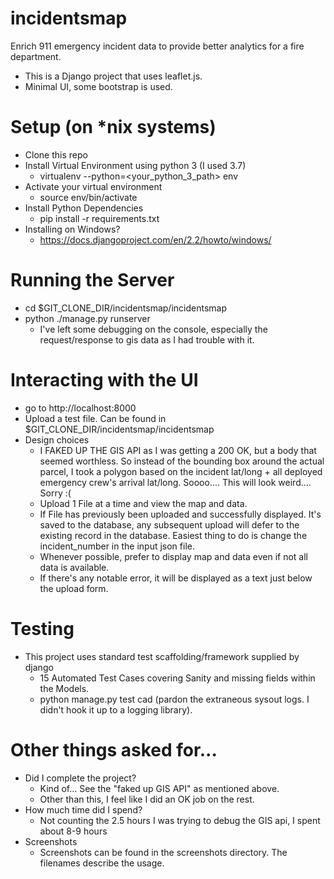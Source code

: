 # incidentsmap
Enrich 911 emergency incident data to provide better analytics for a fire department.

  - This is a Django project that uses leaflet.js.
  - Minimal UI, some bootstrap is used.

# Setup (on *nix systems)
* Clone this repo
* Install Virtual Environment using python 3 (I used 3.7)
    * virtualenv --python=<your_python_3_path> env
* Activate your virtual environment
    * source env/bin/activate
* Install Python Dependencies
    * pip install -r requirements.txt
* Installing on Windows?
    * https://docs.djangoproject.com/en/2.2/howto/windows/   

# Running the Server
* cd $GIT_CLONE_DIR/incidentsmap/incidentsmap
* python ./manage.py runserver
    * I've left some debugging on the console, especially the request/response to gis data as I had trouble with it.

# Interacting with the UI
* go to http://localhost:8000
* Upload a test file. Can be found in $GIT_CLONE_DIR/incidentsmap/incidentsmap
* Design choices
     * I FAKED UP THE GIS API as I was getting a 200 OK, but a body that seemed worthless. So instead of the bounding box around the actual parcel, I took a polygon based on the incident lat/long + all deployed emergency crew's arrival lat/long.  Soooo.... This will look weird.... Sorry :(
    * Upload 1 File at a time and view the map and data.
    * If File has previously been uploaded and successfully displayed. It's saved to the database, any subsequent upload will defer to the existing record in the database.  Easiest thing to do is change the incident_number in the input json file.
    * Whenever possible, prefer to display map and data even if not all data is available.
    * If there's any notable error, it will be displayed as a text just below the upload form.


# Testing
* This project uses standard test scaffolding/framework supplied by django
    * 15 Automated Test Cases covering Sanity and missing fields within the Models.
    * python manage.py test cad (pardon the extraneous sysout logs. I didn't hook it up to a logging library).


# Other things asked for...
* Did I complete the project?
    * Kind of... See the "faked up GIS API" as mentioned above.
    * Other than this, I feel like I did an OK job on the rest.
* How much time did I spend?
    * Not counting the 2.5 hours I was trying to debug the GIS api, I spent about 8-9 hours
* Screenshots
    * Screenshots can be found in the screenshots directory.  The filenames describe the usage.

